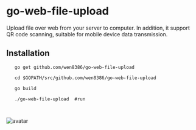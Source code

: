 # go-web-file-upload

Upload file over web from your server to computer. In addition, it support QR code scanning, suitable for mobile device data transmission.

## Installation

```
   go get github.com/wen8386/go-web-file-upload
   
   cd $GOPATH/src/github.com/wen8386/go-web-file-upload
   
   go build 

   ./go-web-file-upload  #run

    
```

![avatar](https://github.com/wen8386/go-web-file-upload/tree/main/screenshot.png)




